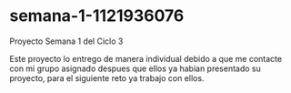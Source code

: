 # semana-1-1121936076
Proyecto Semana 1 del Ciclo 3 

Este proyecto lo entrego de manera individual debido a que me contacte con mi grupo asignado despues que ellos ya habian presentado su proyecto, para el siguiente reto ya trabajo con ellos.
